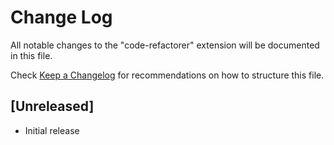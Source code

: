 # Change Log

All notable changes to the "code-refactorer" extension will be documented in this file.

Check [Keep a Changelog](http://keepachangelog.com/) for recommendations on how to structure this file.

## [Unreleased]

- Initial release